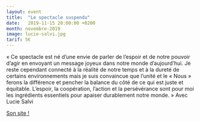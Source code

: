 ```yaml
---
layout: event
title:  "Le spectacle suspendu"
date:   2019-11-15 20:00:00 +0200
month: novembre-2019
image: lucie-salvi.jpg
tarif: 5€
---
```


« Ce spectacle est né d’une envie de parler de l’espoir et de notre pouvoir d’agir en envoyant un message joyeux dans notre monde d’aujourd’hui. Je reste cependant connecté à la réalité de notre temps et à la dureté de certains environnements mais je suis convaincue que l’unité et le « Nous » ferons la différence et pencher la balance du côté de ce qui est juste et équitable. L’espoir, la coopération, l’action et la persévérance sont pour moi les ingrédients essentiels pour apaiser durablement notre monde. » Avec Lucie Salvi

[Son site !](https://luciesalvi.wordpress.com/)
